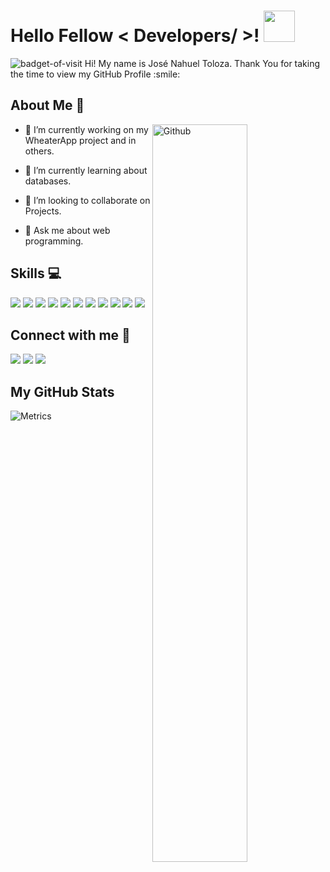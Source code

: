 # Hello Fellow < Developers/ >! <img src = "https://raw.githubusercontent.com/MartinHeinz/MartinHeinz/master/wave.gif" width = 50px>
<img alt="badget-of-visit" src = "https://visitor-badge.glitch.me/badge?page_id=Nahuel1440.Nahuel1440">
Hi! My name is José Nahuel Toloza. Thank You for taking the time to view my GitHub Profile :smile: 

## About Me 🚀 

<img width="55%" align="right" alt="Github" src="https://raw.githubusercontent.com/onimur/.github/master/.resources/git-header.svg" />

- 🔭 I’m currently working on my WheaterApp project and in others.

- 🌱 I’m currently learning about databases.

- 👯 I’m looking to collaborate on Projects.

- 💬 Ask me about web programming.

## Skills 💻

<img src ='https://img.shields.io/badge/JavaScript-323330?style=for-the-badge&logo=javascript&logoColor=F7DF1E'> </a>
<img src ='https://img.shields.io/badge/Node.js-339933?style=for-the-badge&logo=nodedotjs&logoColor=white'>
<img src ='https://img.shields.io/badge/React_Router-CA4245?style=for-the-badge&logo=react-router&logoColor=white'>
<img src ='https://img.shields.io/badge/React-20232A?style=for-the-badge&logo=react&logoColor=61DAFB'>
<img src ='https://img.shields.io/badge/C-00599C?style=for-the-badge&logo=c&logoColor=white'>
<img src ='https://img.shields.io/badge/Bootstrap-563D7C?style=for-the-badge&logo=bootstrap&logoColor=white'>
<img src ='https://img.shields.io/badge/Redux-593D88?style=for-the-badge&logo=redux&logoColor=white'>
<img src ='https://img.shields.io/badge/Express.js-000000?style=for-the-badge&logo=express&logoColor=white'>
<img src ='https://img.shields.io/badge/HTML5-E34F26?style=for-the-badge&logo=html5&logoColor=white'>
<img src ='https://img.shields.io/badge/CSS3-1572B6?style=for-the-badge&logo=css3&logoColor=white'>
<img src ='https://img.shields.io/badge/GIT-E44C30?style=for-the-badge&logo=git&logoColor=white'>

## Connect with me 🤝 
<a href = 'https://www.linkedin.com/in/jose-nahuel-toloza'> <img src="https://img.shields.io/badge/LinkedIn-0077B5?style=for-the-badge&logo=linkedin&logoColor=white"/></a> 
<a href = 'https://www.instagram.com/nahueltoloza_04/'> <img src="https://img.shields.io/badge/Instagram-E4405F?style=for-the-badge&logo=instagram&logoColor=white"/></a> 
<a href = 'mailto:Nahueltoloza014@gmail.com'> <img src="https://img.shields.io/badge/Gmail-D14836?style=for-the-badge&logo=gmail&logoColor=white"/></a> 

## My GitHub Stats 

![Metrics](https://metrics.lecoq.io/Nahuel1440?template=terminal&base.header=0&base.activity=0&base.repositories=0&base.metadata=0&languages=1&languages.limit=8&languages.colors=github&languages.threshold=0%25&config.timezone=America%2FToronto)

